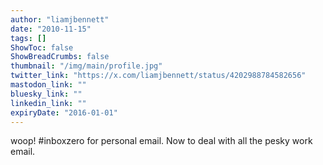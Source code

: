 ```yaml
---
author: "liamjbennett"
date: "2010-11-15"
tags: []
ShowToc: false
ShowBreadCrumbs: false
thumbnail: "/img/main/profile.jpg"
twitter_link: "https://x.com/liamjbennett/status/4202988784582656"
mastodon_link: ""
bluesky_link: ""
linkedin_link: ""
expiryDate: "2016-01-01"
---
```


woop! #inboxzero for personal email. Now to deal with all the pesky work email.

